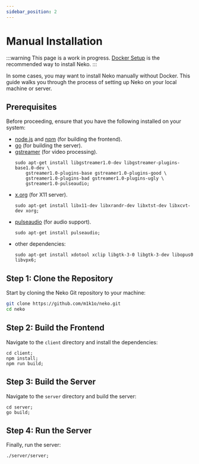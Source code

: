 ```yaml
---
sidebar_position: 2
---
```


# Manual Installation

:::warning
This page is a work in progress. [Docker Setup](./docker-setup.md) is the recommended way to install Neko.
:::

In some cases, you may want to install Neko manually without Docker. This guide walks you through the process of setting up Neko on your local machine or server.

## Prerequisites

Before proceeding, ensure that you have the following installed on your system:

- [node.js](https://nodejs.org/) and [npm](https://www.npmjs.com/) (for building the frontend).
- [go](https://golang.org/) (for building the server).
- [gstreamer](https://gstreamer.freedesktop.org/) (for video processing).
  ```shell
  sudo apt-get install libgstreamer1.0-dev libgstreamer-plugins-base1.0-dev \
      gstreamer1.0-plugins-base gstreamer1.0-plugins-good \
      gstreamer1.0-plugins-bad gstreamer1.0-plugins-ugly \
      gstreamer1.0-pulseaudio;
  ```
- [x.org](https://www.x.org/) (for X11 server).
  ```shell
  sudo apt-get install libx11-dev libxrandr-dev libxtst-dev libxcvt-dev xorg;
  ```
- [pulseaudio](https://www.freedesktop.org/wiki/Software/PulseAudio/) (for audio support).
  ```shell
  sudo apt-get install pulseaudio;
  ```
- other dependencies:
  ```shell
  sudo apt-get install xdotool xclip libgtk-3-0 libgtk-3-dev libopus0 libvpx6;
  ```

## Step 1: Clone the Repository

Start by cloning the Neko Git repository to your machine:

```bash
git clone https://github.com/m1k1o/neko.git
cd neko
```

## Step 2: Build the Frontend

Navigate to the `client` directory and install the dependencies:

```shell
cd client;
npm install;
npm run build;
```

## Step 3: Build the Server

Navigate to the `server` directory and build the server:

```shell
cd server;
go build;
```

## Step 4: Run the Server

Finally, run the server:

```shell
./server/server;
```


